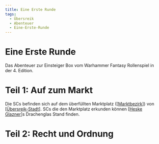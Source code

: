 ```yaml
---
title: Eine Erste Runde
tags:
  - Übersreik
  - Abenteuer
  - Eine-Erste-Runde
---
```


# Eine Erste Runde
Das Abenteuer zur Einsteiger Box vom Warhammer Fantasy Rollenspiel in der 4. Edition.

# Teil 1: Auf zum Markt
Die SCs befinden sich auf dem überfüllten Marktplatz ([[Marktbezirk]]) von [[Übersreik-Stadt]]. 
SCs die den Marktplatz erkunden können [[Heske Glazner]]s Drachenglas Stand finden.

# Teil 2: Recht und Ordnung





[//begin]: # "Autogenerated link references for markdown compatibility"
[Marktbezirk]: ../Orte/Übersreik-Stadt/Marktbezirk.md "Marktbezirk"
[Übersreik-Stadt]: ../Orte/Übersreik-Stadt/Übersreik-Stadt.md "Übersreik (Stadt)"
[Heske Glazner]: <../Charaktere/Heske Glazner.md> "Heske Glazner"
[//end]: # "Autogenerated link references"